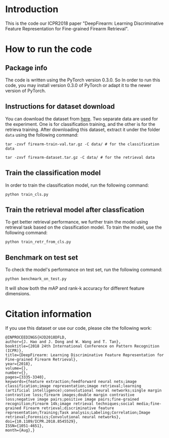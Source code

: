 # Introduction

This is the code our ICPR2018 paper "DeepFirearm: Learning Discriminative Feature
Representation for Fine-grained Firearm Retrieval".


# How to run the code

## Package info

The code is written using the PyTorch version 0.3.0. So In order to run this code, you may
install version 0.3.0 of PyTorch or adapt it to the newer version of PyTorch.

## Instructions for dataset download

You can download the dataset from [here](http://forensics.idealtest.org/Firearm14k/). Two separate data
are used for the experiment. One is for classification training, and the other is for the retrieva
training. After downloading this dataset, extract it under the folder `data` using the following command:

```
tar -zxvf firearm-train-val.tar.gz -C data/ # for the classification data
```

```
tar -zxvf firearm-dataset.tar.gz -C data/ # for the retrieval data
```

## Train the classification model

In order to train the classification model, run the following command:

```
python train_cls.py
```

## Train the retrieval model after classfication

To get better retrieval performance, we further train the model using retrieval task based on the classification
model. To train the model, use the following command:

```
python train_retr_from_cls.py
```

## Benchmark on test set

To check the model's performance on test set, run the following command:

```
python benchmark_on_test.py
```

It will show both the mAP and rank-k accuracy for different feature dimensions.

# Citation information

If you use this dataset or use our code, please cite the following work:

```
@INPROCEEDINGS{HJD2018DFLD,
author={J. Hao and J. Dong and W. Wang and T. Tan},
booktitle={2018 24th International Conference on Pattern Recognition (ICPR)},
title={DeepFirearm: Learning Discriminative Feature Representation for Fine-grained Firearm Retrieval},
year={2018},
volume={},
number={},
pages={3335-3340},
keywords={feature extraction;feedforward neural nets;image classification;image representation;image retrieval;learning (artificial intelligence);convolutional neural networks;single margin contrastive loss;firearm images;double margin contrastive loss;negative image pairs;positive image pairs;fine-grained recognition;Firearm 14k;image retrieval techniques;social media;fine-grained Firearm retrieval;discriminative feature representation;Training;Task analysis;Labeling;Correlation;Image retrieval;Forensics;Convolutional neural networks},
doi={10.1109/ICPR.2018.8545529},
ISSN={1051-4651},
month={Aug},}
```
